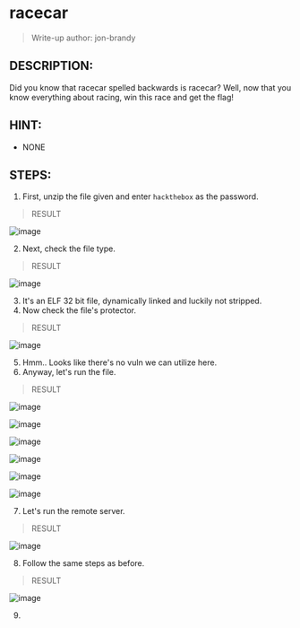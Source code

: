 # racecar

> Write-up author: jon-brandy

## DESCRIPTION:
Did you know that racecar spelled backwards is racecar? Well, now that you know everything about racing, win this race and get the flag!

## HINT:
- NONE

## STEPS:
1. First, unzip the file given and enter `hackthebox` as the password.

> RESULT

![image](https://user-images.githubusercontent.com/70703371/207557130-3fe9ba23-8bcb-4e88-aa13-5268f073a7c5.png)


2. Next, check the file type.

> RESULT

![image](https://user-images.githubusercontent.com/70703371/207557218-d4234e3c-3953-4400-bbcc-41b7e95cbfd9.png)


3. It's an ELF 32 bit file, dynamically linked and luckily not stripped.
4. Now check the file's protector.

> RESULT

![image](https://user-images.githubusercontent.com/70703371/207557439-109f1672-662f-4626-99f8-f1332be2609f.png)


5. Hmm.. Looks like there's no vuln we can utilize here.
6. Anyway, let's run the file.

> RESULT

![image](https://user-images.githubusercontent.com/70703371/207557828-d7de0ace-f121-41d7-87c4-4cf18ad7482d.png)


![image](https://user-images.githubusercontent.com/70703371/207557903-9ccaf724-8926-497e-8e6c-f0c44893a15f.png)


![image](https://user-images.githubusercontent.com/70703371/207557945-a8cc3667-034d-47d1-a182-f6ee9c8e4b70.png)


![image](https://user-images.githubusercontent.com/70703371/207557993-c0842a28-250f-4334-8404-0a60ed55e99d.png)



![image](https://user-images.githubusercontent.com/70703371/207558779-ab2e8e92-5f67-4ce2-9c3e-3ff392f6c954.png)



![image](https://user-images.githubusercontent.com/70703371/207558766-204d621a-4ad0-432d-a2f5-5ee2961621b6.png)


7. Let's run the remote server.

> RESULT

![image](https://user-images.githubusercontent.com/70703371/207558976-9a6ad069-a3a0-4934-82c9-3b4872ec777e.png)


8. Follow the same steps as before.

> RESULT

![image](https://user-images.githubusercontent.com/70703371/207559114-b0da1ce8-c96f-48ac-853a-4efcc5066a68.png)


9. 


